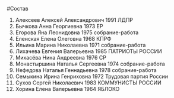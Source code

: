 #Состав
1. Алексеев Алексей Александрович 1991 ЛДПР
2. Бычкова Анна Георгиевна 1973 ЕР
3. Егорова Яна Леонидовна 1975 собрание-работа
4. Еленская Елена Олеговна 1968 КПРФ
5. Ильина Марина Николаевна 1971 собрание-работа
6. Лихачева Евгения Валерьевна 1985 ПАТРИОТЫ РОССИИ
7. Михасёва Нина Андреевна 1976 СР
8. Монастыршина Наталья Сергеевна 1974 собрание-работа
9. Нефедова Наталья Геннадьевна 1978 собрание-работа
10. Семыкина Ирина Генриховна 1972 Трудовая партия России
11. Сухов Сергей Николаевич 1983 КОММУНИСТЫ РОССИИ
12. Хорина Елена Валерьевна 1964 ЯБЛОКО
